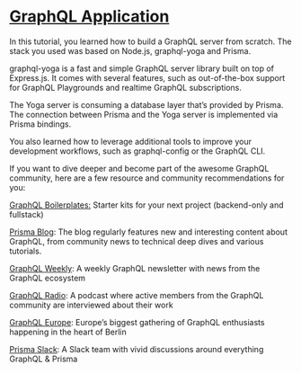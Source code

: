 # [GraphQL Application](https://github/profmcdan/graphql-learn)
In this tutorial, you learned how to build a GraphQL server from scratch. The stack you used was based on Node.js, graphql-yoga and Prisma.

graphql-yoga is a fast and simple GraphQL server library built on top of Express.js. It comes with several features, such as out-of-the-box support for GraphQL Playgrounds and realtime GraphQL subscriptions.

The Yoga server is consuming a database layer that’s provided by Prisma. The connection between Prisma and the Yoga server is implemented via Prisma bindings.

You also learned how to leverage additional tools to improve your development workflows, such as graphql-config or the GraphQL CLI.

If you want to dive deeper and become part of the awesome GraphQL community, here are a few resource and community recommendations for you:

[GraphQL Boilerplates:](https://github.com/graphql-boilerplates/node-graphql-server) Starter kits for your next project (backend-only and fullstack) 

[Prisma Blog](https://blog.graph.cool/): The blog regularly features new and interesting content about GraphQL, from community news to technical deep dives and various tutorials.

[GraphQL Weekly](https://graphqlweekly.com/): A weekly GraphQL newsletter with news from the GraphQL ecosystem

[GraphQL Radio](https://graphqlradio.com/): A podcast where active members from the GraphQL community are interviewed about their work

[GraphQL Europe](https://www.graphql-europe.org/): Europe’s biggest gathering of GraphQL enthusiasts happening in the heart of Berlin

[Prisma Slack](https://slack.graph.cool/): A Slack team with vivid discussions around everything GraphQL & Prisma
